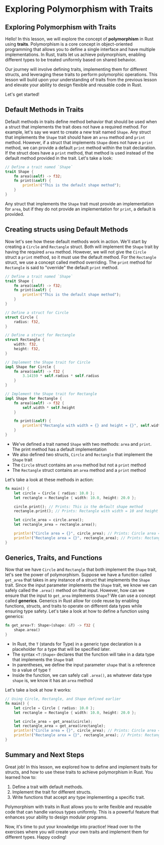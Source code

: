 # Exploring Polymorphism with Traits

## Exploring Polymorphism with Traits
Hello! In this lesson, we will explore the concept of **polymorphism** in Rust using **traits**. Polymorphism is a core concept in object-oriented programming that allows you to define a single interface and have multiple implementations. In Rust, traits let us achieve polymorphism, enabling different types to be treated uniformly based on shared behavior.

Our journey will involve defining traits, implementing them for different structs, and leveraging these traits to perform polymorphic operations. This lesson will build upon your understanding of traits from the previous lesson and elevate your ability to design flexible and reusable code in Rust.

Let's get started!

## Default Methods in Traits
Default methods in traits define method behavior that should be used when a struct that implements the trait does not have a required method. For example, let's say we want to create a new trait named `Shape`. Any struct that implements the `Shape` trait should have an `area` method and `print` method. However, if a struct that implements `Shape` does not have a `print` method, we can provide a default `print` method within the trait declaration. If the struct does have a `print` method, that method is used instead of the default method provided in the trait. Let's take a look:

```Rust
// Define a trait named `Shape`
trait Shape {
    fn area(&self) -> f32;
    fn print(&self) {
        println!("This is the default shape method");
    }
}
```

Any struct that implements the `Shape` trait must provide an implementation for `area`, but if they do not provide an implementation for `print`, a default is provided.

## Creating structs using Default Methods
Now let's see how these default methods work in action. We'll start by creating a `Circle` and `Rectangle` struct. Both will implement the `Shape` trait by having the required `area` method. However, we will not give the `Circle` struct a `print` method, so it must use the default method. For the `Rectangle` struct, we use a concept called method overriding. The `print` method for `Rectangle` is said to "override" the default `print` method.

```Rust
// Define a trait named `Shape`
trait Shape {
    fn area(&self) -> f32;
    fn print(&self) {
        println!("This is the default shape method");
    }
}

// Define a struct for Circle
struct Circle {
    radius: f32,
}

// Define a struct for Rectangle
struct Rectangle {
    width: f32,
    height: f32,
}

// Implement the Shape trait for Circle
impl Shape for Circle {
    fn area(&self) -> f32 {
        3.14159 * self.radius * self.radius
    }
}

// Implement the Shape trait for Rectangle
impl Shape for Rectangle {
    fn area(&self) -> f32 {
        self.width * self.height
    }

    fn print(&self) {
        println!("Rectangle with width = {} and height = {}", self.width, self.height);
    }
}
```

* We've defined a trait named `Shape` with two methods: `area` and `print`. The print method has a default implementation
* We also defined two structs, `Circle` and `Rectangle` that implement the `Shape` trait
* The `Circle` struct contains an `area` method but not a `print` method
* The `Rectangle` struct contains an `area` method and a `print` method

Let's take a look at these methods in action:

```Rust
fn main() {
    let circle = Circle { radius: 10.0 };
    let rectangle = Rectangle { width: 10.0, height: 20.0 };

    circle.print(); // Prints: This is the default shape method
    rectangle.print(); // Prints: Rectangle with width = 10 and height = 20

    let circle_area = circle.area();
    let rectangle_area = rectangle.area();

    println!("Circle area = {}", circle_area); // Prints: Circle area = 314.159
    println!("Rectangle area = {}", rectangle_area); // Prints: Rectangle area = 200
}
```

## Generics, Traits, and Functions
Now that we have `Circle` and `Rectangle` that both implement the `Shape` trait, let's see the power of polymorphism. Suppose we have a function called `get_area` that takes in any instance of a struct that implements the `Shape` trait. Since the input parameter implements the `Shape` trait, we know we can safely called the `.area()` method on that input. However, how can we ensure that the input to `get_area` implements `Shape`? We can use a concept called **generics**. Generics in Rust allow for code reuse by enabling functions, structs, and traits to operate on different data types while ensuring type safety. Let's take a look at how to define a function using generics:

```Rust
fn get_area<T: Shape>(shape: &T) -> f32 {
    shape.area()
}
```

* In Rust, the `T` (stands for Type) in a generic type declaration is a placeholder for a type that will be specified later.
* The syntax `<T:Shape>` declares that the function will take in a data type that implements the `Shape` trait
* In parentheses, we define the input parameter `shape` that is a reference to a value of type `T`
* Inside the function, we can safely call `.area()`, as whatever data type `shape` is, we know it has an `area` method

Let's take a look at how it works:

```Rust
// Using Circle, Rectangle, and Shape defined earlier
fn main() {
    let circle = Circle { radius: 10.0 };
    let rectangle = Rectangle { width: 10.0, height: 20.0 };

    let circle_area = get_area(&circle);
    let rectangle_area = get_area(&rectangle);
    println!("Circle area = {}", circle_area); // Prints: Circle area = 314.159
    println!("Rectangle area = {}", rectangle_area); // Prints: Rectangle area = 200
}
```

## Summary and Next Steps
Great job! In this lesson, we explored how to define and implement traits for structs, and how to use these traits to achieve polymorphism in Rust. You learned how to:

1. Define a trait with default methods.
2. Implement the trait for different structs.
3. Write functions that accept any type implementing a specific trait.

Polymorphism with traits in Rust allows you to write flexible and reusable code that can handle various types uniformly. This is a powerful feature that enhances your ability to design modular programs.

Now, it's time to put your knowledge into practice! Head over to the exercises where you will create your own traits and implement them for different types. Happy coding!
